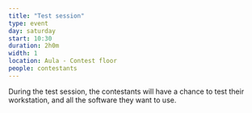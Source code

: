 ```yaml
---
title: "Test session"
type: event
day: saturday
start: 10:30
duration: 2h0m
width: 1
location: Aula - Contest floor
people: contestants
---
```


During the test session, the contestants will have a chance to test their workstation, and all the software they want to use.
